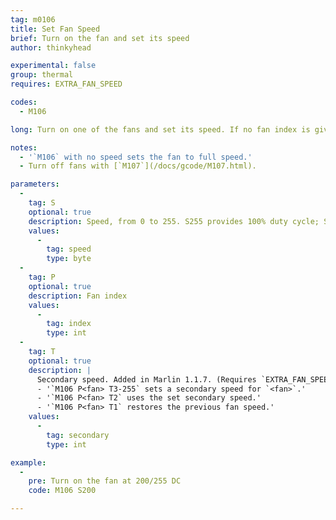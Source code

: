 ```yaml
---
tag: m0106
title: Set Fan Speed
brief: Turn on the fan and set its speed
author: thinkyhead

experimental: false
group: thermal
requires: EXTRA_FAN_SPEED

codes:
  - M106

long: Turn on one of the fans and set its speed. If no fan index is given, the print cooling fan is selected. The fan speed applies to the next block added to the planner, so it will not take effect until previous moves in the planner are done. Under manual control with an idle machine, `M106` will change the fan speed immediately.

notes:
  - '`M106` with no speed sets the fan to full speed.'
  - Turn off fans with [`M107`](/docs/gcode/M107.html).

parameters:
  -
    tag: S
    optional: true
    description: Speed, from 0 to 255. S255 provides 100% duty cycle; S128 produces 50%.
    values:
      -
        tag: speed
        type: byte
  -
    tag: P
    optional: true
    description: Fan index
    values:
      -
        tag: index
        type: int
  -
    tag: T
    optional: true
    description: |
      Secondary speed. Added in Marlin 1.1.7. (Requires `EXTRA_FAN_SPEED`)
      - '`M106 P<fan> T3-255` sets a secondary speed for `<fan>`.'
      - '`M106 P<fan> T2` uses the set secondary speed.'
      - '`M106 P<fan> T1` restores the previous fan speed.'
    values:
      -
        tag: secondary
        type: int

example:
  -
    pre: Turn on the fan at 200/255 DC
    code: M106 S200

---
```

